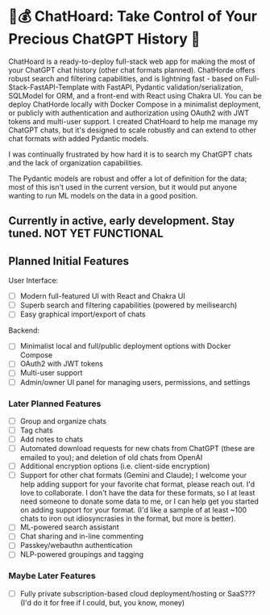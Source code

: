 # :dragon::moneybag: ChatHoard: Take Control of Your Precious ChatGPT History :ring:

ChatHoard is a ready-to-deploy full-stack web app for making the most of your ChatGPT chat history (other chat formats planned). ChatHorde offers robust search and filtering capabilities, and is lightning fast - based on Full-Stack-FastAPI-Template with FastAPI, Pydantic validation/serialization, SQLModel for ORM, and a front-end with React using Chakra UI. You can be deploy ChatHorde locally with Docker Compose in a minimalist deployment, or publicly with authentication and authorization using OAuth2 with JWT tokens and multi-user support. I created ChatHoard to help me manage my ChatGPT chats, but it's designed to scale robustly and can extend to other chat formats with added Pydantic models.

I was continually frustrated by how hard it is to search my ChatGPT chats and the lack of organization capabilities.

The Pydantic models are robust and offer a lot of definition for the data; most of this isn't used in the current version, but it would put anyone wanting to run ML models on the data in a good position.

## Currently in active, early development. Stay tuned. NOT YET FUNCTIONAL

## Planned Initial Features

User Interface:

- [ ] Modern full-featured UI with React and Chakra UI
- [ ] Superb search and filtering capabilities (powered by meilisearch)
- [ ] Easy graphical import/export of chats

Backend:

- [ ] Minimalist local and full/public deployment options with Docker Compose
- [ ] OAuth2 with JWT tokens
- [ ] Multi-user support
- [ ] Admin/owner UI panel for managing users, permissions, and settings

### Later Planned Features

- [ ] Group and organize chats
- [ ] Tag chats
- [ ] Add notes to chats
- [ ] Automated download requests for new chats from ChatGPT (these are emailed to you); and deletion of old chats from OpenAI
- [ ] Additional encryption options (i.e. client-side encryption)
- [ ] Support for other chat formats (Gemini and Claude); I welcome your help adding support for your favorite chat format, please reach out. I'd love to collaborate. I don't have the data for these formats, so I at least need someone to donate some data to me, or I can help get you started on adding support for your format. (I'd like a sample of at least ~100 chats to iron out idiosyncrasies in the format, but more is better).
- [ ] ML-powered search assistant
- [ ] Chat sharing and in-line commenting
- [ ] Passkey/webauthn authentication
- [ ] NLP-powered groupings and tagging

### Maybe Later Features

- [ ] Fully private subscription-based cloud deployment/hosting or SaaS??? (I'd do it for free if I could, but, you know, money)
